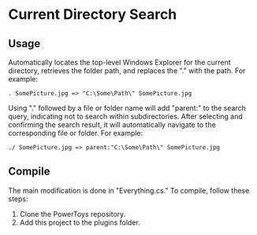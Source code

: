 # Current Directory Search

## Usage
Automatically locates the top-level Windows Explorer for the current directory, retrieves the folder path, and replaces the "." with the path. For example:

    . SomePicture.jpg => "C:\Some\Path\" SomePicture.jpg

Using "." followed by a file or folder name will add "parent:" to the search query, indicating not to search within subdirectories. After selecting and confirming the search result, it will automatically navigate to the corresponding file or folder. For example:

    ./ SomePicture.jpg => parent:"C:\Some\Path\" SomePicture.jpg

## Compile
The main modification is done in "Everything.cs." To compile, follow these steps:

1. Clone the PowerToys repository.
2. Add this project to the plugins folder.